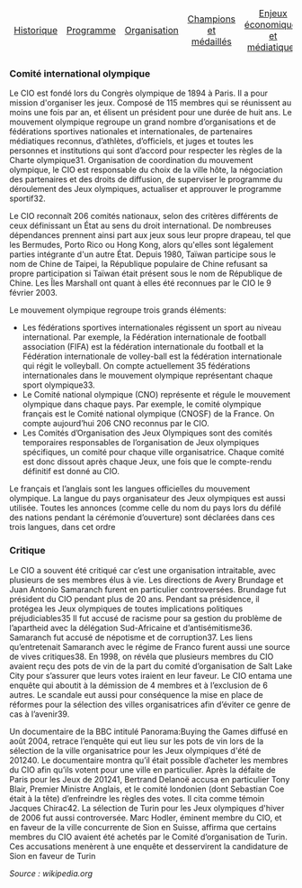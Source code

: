 <table>
    <thead>
        <tr>
            <td align="center"><a href="Historique">Historique</a></td>
            <td align="center"><a href="Programme">Programme</a></td>
            <td align="center"><a href="Organisation">Organisation</a></td>
            <td align="center"><a href="Champions">Champions et médaillés</a></td>
            <td align="center"><a href="Enjeux">Enjeux économiques et médiatiques</a></td>
            <td align="center"><a href="Politique">Olympisme et politique</a></td>
        </tr>
    </thead>
</table>


### Comité international olympique

Le CIO est fondé lors du Congrès olympique de 1894 à Paris. Il a pour mission d'organiser les jeux. Composé de 115 membres qui se réunissent au moins une fois par an, et élisent un président pour une durée de huit ans. Le mouvement olympique regroupe un grand nombre d’organisations et de fédérations sportives nationales et internationales, de partenaires médiatiques reconnus, d’athlètes, d’officiels, et juges et toutes les personnes et institutions qui sont d’accord pour respecter les règles de la Charte olympique31. Organisation de coordination du mouvement olympique, le CIO est responsable du choix de la ville hôte, la négociation des partenaires et des droits de diffusion, de superviser le programme du déroulement des Jeux olympiques, actualiser et approuver le programme sportif32.

Le CIO reconnaît 206 comités nationaux, selon des critères différents de ceux définissant un État au sens du droit international. De nombreuses dépendances prennent ainsi part aux jeux sous leur propre drapeau, tel que les Bermudes, Porto Rico ou Hong Kong, alors qu'elles sont légalement parties intégrante d'un autre État. Depuis 1980, Taïwan participe sous le nom de Chine de Taipei, la République populaire de Chine refusant sa propre participation si Taïwan était présent sous le nom de République de Chine. Les Îles Marshall ont quant à elles été reconnues par le CIO le 9 février 2003.

Le mouvement olympique regroupe trois grands éléments:

- Les fédérations sportives internationales régissent un sport au niveau international. Par exemple, la Fédération internationale de football association (FIFA) est la fédération internationale du football et la Fédération internationale de volley-ball est la fédération internationale qui régit le volleyball. On compte actuellement 35 fédérations internationales dans le mouvement olympique représentant chaque sport olympique33.
- Le Comité national olympique (CNO) représente et régule le mouvement olympique dans chaque pays. Par exemple, le comité olympique français est le Comité national olympique (CNOSF) de la France. On compte aujourd’hui 206 CNO reconnus par le CIO.
- Les Comités d’Organisation des Jeux Olympiques sont des comités temporaires responsables de l’organisation de Jeux olympiques spécifiques, un comité pour chaque ville organisatrice. Chaque comité est donc dissout après chaque Jeux, une fois que le compte-rendu définitif est donné au CIO.

Le français et l’anglais sont les langues officielles du mouvement olympique. La langue du pays organisateur des Jeux olympiques est aussi utilisée. Toutes les annonces (comme celle du nom du pays lors du défilé des nations pendant la cérémonie d’ouverture) sont déclarées dans ces trois langues, dans cet ordre



### Critique

Le CIO a souvent été critiqué car c’est une organisation intraitable, avec plusieurs de ses membres élus à vie. Les directions de Avery Brundage et Juan Antonio Samaranch furent en particulier controversées. Brundage fut président du CIO pendant plus de 20 ans. Pendant sa présidence, il protégea les Jeux olympiques de toutes implications politiques préjudiciables35 Il fut accusé de racisme pour sa gestion du problème de l’apartheid avec la délégation Sud-Africaine et d’antisémitisme36. Samaranch fut accusé de népotisme et de corruption37. Les liens qu’entretenait Samaranch avec le régime de Franco furent aussi une source de vives critiques38. En 1998, on révéla que plusieurs membres du CIO avaient reçu des pots de vin de la part du comité d’organisation de Salt Lake City pour s’assurer que leurs votes iraient en leur faveur. Le CIO entama une enquête qui aboutit à la démission de 4 membres et à l’exclusion de 6 autres. Le scandale eut aussi pour conséquence la mise en place de réformes pour la sélection des villes organisatrices afin d’éviter ce genre de cas à l’avenir39.

Un documentaire de la BBC intitulé Panorama:Buying the Games diffusé en août 2004, retrace l’enquête qui eut lieu sur les pots de vin lors de la sélection de la ville organisatrice pour les Jeux olympiques d'été de 201240. Le documentaire montra qu’il était possible d’acheter les membres du CIO afin qu’ils votent pour une ville en particulier. Après la défaite de Paris pour les Jeux de 201241, Bertrand Delanoë accusa en particulier Tony Blair, Premier Ministre Anglais, et le comité londonien (dont Sebastian Coe était à la tête) d’enfreindre les règles des votes. Il cita comme témoin Jacques Chirac42. La sélection de Turin pour les Jeux olympiques d'hiver de 2006 fut aussi controversée. Marc Hodler, éminent membre du CIO, et en faveur de la ville concurrente de Sion en Suisse, affirma que certains membres du CIO avaient été achetés par le Comité d’organisation de Turin. Ces accusations menèrent à une enquête et desservirent la candidature de Sion en faveur de Turin

_Source : wikipedia.org_


